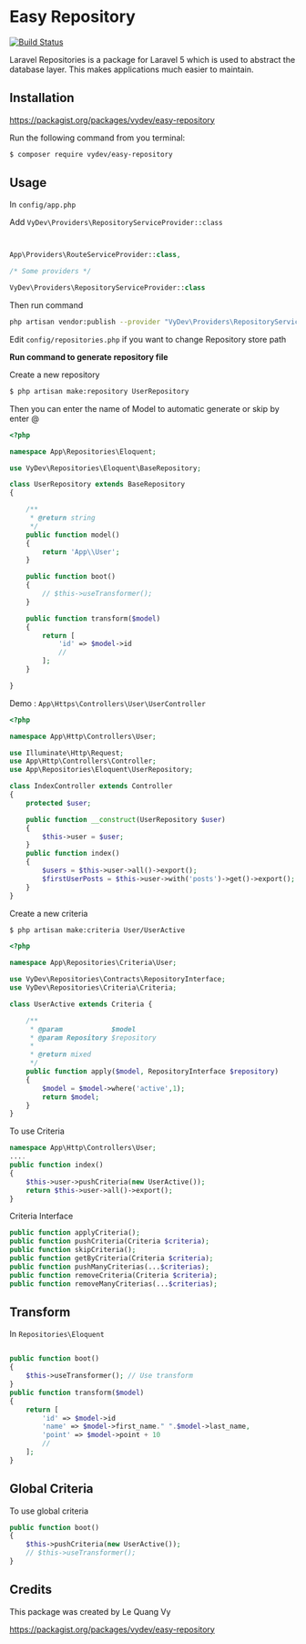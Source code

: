 # Easy Repository

[![Build Status](https://travis-ci.org/Juniorsz/easy-repository.svg?branch=master)](https://travis-ci.org/Juniorsz/easy-repository)

Laravel Repositories is a package for Laravel 5 which is used to abstract the database layer. This makes applications much easier to maintain.

## Installation

https://packagist.org/packages/vydev/easy-repository

Run the following command from you terminal:


 ```bash
$ composer require vydev/easy-repository
 ```
 
## Usage

In ```config/app.php```

Add ```VyDev\Providers\RepositoryServiceProvider::class```

```php


App\Providers\RouteServiceProvider::class,

/* Some providers */

VyDev\Providers\RepositoryServiceProvider::class

```
Then run command

```bash
php artisan vendor:publish --provider "VyDev\Providers\RepositoryServiceProvider"

```

Edit ```config/repositories.php``` if you want to change Repository store path

**Run command to generate repository file**

Create a new repository

```sh
$ php artisan make:repository UserRepository
```

Then you can enter the name of Model to automatic generate or skip by enter @

```php
<?php 

namespace App\Repositories\Eloquent;

use VyDev\Repositories\Eloquent\BaseRepository;

class UserRepository extends BaseRepository
{

    /**
     * @return string
     */
    public function model()
    {
        return 'App\\User';
    }

    public function boot()
    {
        // $this->useTransformer();
    }

    public function transform($model)
    {
        return [
            'id' => $model->id
            //
        ];
    }

}
```

Demo : ```App\Https\Controllers\User\UserController```

```php
<?php

namespace App\Http\Controllers\User;

use Illuminate\Http\Request;
use App\Http\Controllers\Controller;
use App\Repositories\Eloquent\UserRepository;

class IndexController extends Controller
{
    protected $user;

    public function __construct(UserRepository $user)
    {
        $this->user = $user;
    }
    public function index()
    {
        $users = $this->user->all()->export();
        $firstUserPosts = $this->user->with('posts')->get()->export();
    }
}
```

Create a new criteria
```sh
$ php artisan make:criteria User/UserActive
```

```php
<?php 

namespace App\Repositories\Criteria\User;

use VyDev\Repositories\Contracts\RepositoryInterface;
use VyDev\Repositories\Criteria\Criteria;

class UserActive extends Criteria {

    /**
     * @param            $model
     * @param Repository $repository
     *
     * @return mixed
     */
    public function apply($model, RepositoryInterface $repository)
    {
        $model = $model->where('active',1);
        return $model;
    }
}
```

To use Criteria

```php
namespace App\Http\Controllers\User;
....
public function index()
{
    $this->user->pushCriteria(new UserActive());
    return $this->user->all()->export();
}
```
Criteria Interface
```php
public function applyCriteria();
public function pushCriteria(Criteria $criteria);
public function skipCriteria();
public function getByCriteria(Criteria $criteria);
public function pushManyCriterias(...$criterias);
public function removeCriteria(Criteria $criteria);
public function removeManyCriterias(...$criterias);
```

## Transform

In ```Repositories\Eloquent```
```php

public function boot()
{
    $this->useTransformer(); // Use transform
}
public function transform($model)
{
    return [
        'id' => $model->id
        'name' => $model->first_name." ".$model->last_name,
        'point' => $model->point + 10
        //
    ];
}
```

## Global Criteria

To use global criteria 

```php
public function boot()
{
    $this->pushCriteria(new UserActive());
    // $this->useTransformer();
}
```

## Credits

This package was created by Le Quang Vy 

https://packagist.org/packages/vydev/easy-repository

